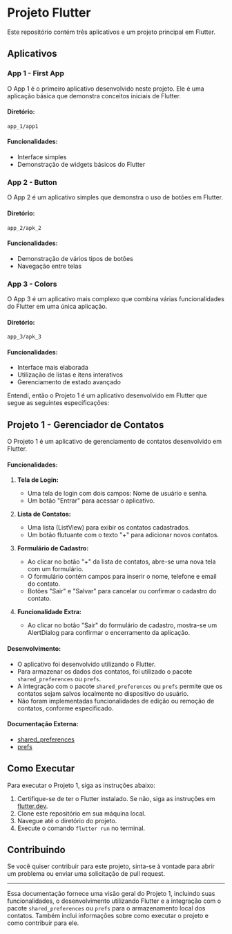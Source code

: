 # Projeto Flutter

Este repositório contém três aplicativos e um projeto principal em Flutter.

## Aplicativos

### App 1 - First App

O App 1 é o primeiro aplicativo desenvolvido neste projeto. Ele é uma aplicação básica que demonstra conceitos iniciais de Flutter.

#### Diretório:
```
app_1/app1
```

#### Funcionalidades:
- Interface simples
- Demonstração de widgets básicos do Flutter

### App 2 - Button

O App 2 é um aplicativo simples que demonstra o uso de botões em Flutter.

#### Diretório:
```
app_2/apk_2
```

#### Funcionalidades:
- Demonstração de vários tipos de botões
- Navegação entre telas

### App 3 - Colors

O App 3 é um aplicativo mais complexo que combina várias funcionalidades do Flutter em uma única aplicação.

#### Diretório:
```
app_3/apk_3
```

#### Funcionalidades:
- Interface mais elaborada
- Utilização de listas e itens interativos
- Gerenciamento de estado avançado

Entendi, então o Projeto 1 é um aplicativo desenvolvido em Flutter que segue as seguintes especificações:

## Projeto 1 - Gerenciador de Contatos

O Projeto 1 é um aplicativo de gerenciamento de contatos desenvolvido em Flutter.

#### Funcionalidades:

1. **Tela de Login:**
   - Uma tela de login com dois campos: Nome de usuário e senha.
   - Um botão "Entrar" para acessar o aplicativo.

2. **Lista de Contatos:**
   - Uma lista (ListView) para exibir os contatos cadastrados.
   - Um botão flutuante com o texto "+" para adicionar novos contatos.

3. **Formulário de Cadastro:**
   - Ao clicar no botão "+" da lista de contatos, abre-se uma nova tela com um formulário.
   - O formulário contém campos para inserir o nome, telefone e email do contato.
   - Botões "Sair" e "Salvar" para cancelar ou confirmar o cadastro do contato.

4. **Funcionalidade Extra:**
   - Ao clicar no botão "Sair" do formulário de cadastro, mostra-se um AlertDialog para confirmar o encerramento da aplicação.

#### Desenvolvimento:

- O aplicativo foi desenvolvido utilizando o Flutter.
- Para armazenar os dados dos contatos, foi utilizado o pacote `shared_preferences` ou `prefs`.
- A integração com o pacote `shared_preferences` ou `prefs` permite que os contatos sejam salvos localmente no dispositivo do usuário.
- Não foram implementadas funcionalidades de edição ou remoção de contatos, conforme especificado.

#### Documentação Externa:

- [shared_preferences](https://pub.dev/packages/shared_preferences)
- [prefs](https://pub.dev/packages/prefs)

## Como Executar

Para executar o Projeto 1, siga as instruções abaixo:

1. Certifique-se de ter o Flutter instalado. Se não, siga as instruções em [flutter.dev](https://flutter.dev/docs/get-started/install).
2. Clone este repositório em sua máquina local.
3. Navegue até o diretório do projeto.
4. Execute o comando `flutter run` no terminal.

## Contribuindo

Se você quiser contribuir para este projeto, sinta-se à vontade para abrir um problema ou enviar uma solicitação de pull request. 

---

Essa documentação fornece uma visão geral do Projeto 1, incluindo suas funcionalidades, o desenvolvimento utilizando Flutter e a integração com o pacote `shared_preferences` ou `prefs` para o armazenamento local dos contatos. Também inclui informações sobre como executar o projeto e como contribuir para ele.
